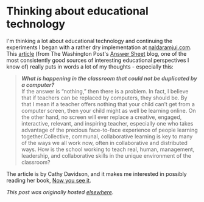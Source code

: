 # Thinking about educational technology

I'm thinking a lot about educational technology and continuing the experiments I began with a rather dry implementation at <a href="http://www.naldaramjui.com/TOPIK">naldaramjui.com</a>. This <a href="http://www.washingtonpost.com/blogs/answer-sheet/post/7-key-questions-to-ask-about-ed-technology-online-learning/2011/12/14/gIQAZ8XouO_blog.html">article</a> (from The Washington Post's <a href="http://www.washingtonpost.com/blogs/answer-sheet">Answer Sheet</a> blog, one of the most consistently good sources of interesting educational perspectives I know of) really puts in words a lot of my thoughts - especially this:

> <b><i>What is happening in the classroom that could not be duplicated by a computer?</i></b><br>
> If the answer is &#8220;nothing,&#8221; then there is a problem. In fact, I believe that if teachers can be replaced by computers, they should be. By that I mean if a teacher offers nothing that your child can&#8217;t get from a computer screen, then your child might as well be learning online. On the other hand, no screen will ever replace a creative, engaged, interactive, relevant, and inspiring teacher, especially one who takes advantage of the precious face-to-face experience of people learning together.Collective, communal, collaborative learning is key to many of the ways we all work now, often in collaborative and distributed ways. How is the school working to teach real, human, management, leadership, and collaborative skills in the unique environment of the classroom?

The article is by Cathy Davidson, and it makes me interested in possibly reading her book, <a href="http://www.amazon.com/Now-You-See-Attention-Transform/dp/0670022829">Now you see it</a>.


*This post was originally hosted [elsewhere](http://planspace.blogspot.com/2011/12/im-thinking-lot-about-educational.html).*
